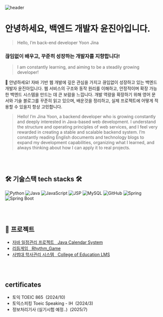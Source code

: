 <p class="has-line-data" data-line-start="0" data-line-end="1"><img src="https://capsule-render.vercel.app/api?type=wave&amp;color=90EE90&amp;height=300&amp;section=header&amp;text=Hi%20there!%20Welcom%20to%20my%20GitHub%20profile.&amp;fontSize=40" alt="header"></p>
<h1 class="code-line" data-line-start=2 data-line-end=3 ><a id="____2"></a>안녕하세요, 백엔드 개발자 윤진아입니다.</h1>
<blockquote>
<p class="has-line-data" data-line-start="3" data-line-end="4">Hello, I’m back-end developer Yoon Jina</p>
</blockquote>
<h3 class="code-line" data-line-start=4 data-line-end=5 ><a id="______4"></a>끊임없이 배우고, 꾸준히 성장하는 개발자를 지향합니다!</h3>
<blockquote>
<p class="has-line-data" data-line-start="5" data-line-end="6">I am constantly learning, and aiming to be a steadily growing developer!</p>
</blockquote>
<p class="has-line-data" data-line-start="8" data-line-end="9">👋 안녕하세요! 자바 기반 웹 개발에 깊은 관심을 가지고 끊임없이 성장하고 있는 백엔드 개발자 윤진아입니다. 웹 서비스의 구조와 동작 원리를 이해하고, 안정적이며 확장 가능한 백엔드 시스템을 만드는 데 큰 보람을 느낍니다.  개발 역량을 확장하기 위해 영어 문서와 기술 블로그를 꾸준히 읽고 있으며, 배운것을 정리하고, 실제 프로젝트에 어떻게 적용할 수 있을지 항상 고민합니다.</p>
<blockquote>
<p class="has-line-data" data-line-start="10" data-line-end="11">Hello! I’m Jina Yoon, a backend developer who is growing constantly and deeply interested in Java-based web development. I understand the structure and operating principles of web services, and I feel very rewarded in creating a stable and scalable backend system. I’m constantly reading English documents and technology blogs to expand my development capabilities, organizing what I learned, and always thinking about how I can apply it to real projects.</p>
</blockquote>
<br>
<br>
<h2 class="code-line" data-line-start=12 data-line-end=13 ><a id="__tech_stacks__12"></a>🛠️ 기술스택 tech stacks 🛠️</h1>
<p class="has-line-data" data-line-start="13" data-line-end="16"><img src="https://img.shields.io/badge/Python-3766AB?style=flat-square&amp;logo=Python&amp;logoColor=white" alt="Python">  <img src="https://img.shields.io/badge/Java-3766AB?style=flat-square&amp;logo=Java&amp;logoColor=white" alt="Java"> <img src="https://img.shields.io/badge/javascript-F7DF1E?style=flat-square&amp;logo=javascript&amp;logoColor=white" alt="JavaScript"> <img src="https://img.shields.io/badge/JSP-3C5280?style=flat-square&amp;logo=JSP&amp;logoColor=white" alt="JSP">
<img src="https://img.shields.io/badge/mysql-4479A1?style=flat-square&amp;logo=mysql&amp;logoColor=white" alt="MySQL"> <img src="https://img.shields.io/badge/github-000000?style=flat-square&amp;logo=github&amp;logoColor=white" alt="GitHub">
<img src="https://img.shields.io/badge/spring-6DB33F?style=flat-square&amp;logo=spring&amp;logoColor=white" alt="Spring"> <img src="https://img.shields.io/badge/springboot-6DB33F?style=flat-square&amp;logo=springboot&amp;logoColor=white" alt="Spring Boot"></p>
<br>
<br>
<h2 class="code-line" data-line-start=18 data-line-end=19 >📂 프로젝트</h2>
<ul>
<li class="has-line-data" data-line-start="19" data-line-end="20"><a href="https://github.com/hxxdll/javaproject">자바 일정관리 프로젝트 &nbsp; Java Calendar System</a></li>
<li class="has-line-data" data-line-start="20" data-line-end="21"><a href="https://github.com/jinagayo/web/tree/master/Rhythm_Game">리듬게임 &nbsp; Rhythm_Game</a></li>
<li class="has-line-data" data-line-start="20" data-line-end="21"><a href="https://github.com/jinagayo/SeminProject">사범대 학사관리 시스템 &nbsp; College of Education LMS</a></li>
</ul>
<br>
<br>
<h2 class="code-line" data-line-start=24 data-line-end=25 >certificates</h2>
<ul>
<li class="has-line-data" data-line-start="19" data-line-end="20">토익 TOEIC 865 &nbsp;(2024/10)</li>
<li class="has-line-data" data-line-start="20" data-line-end="21">토익스피킹 Toeic Speaking - IH &nbsp;(2024/3)</li>
<li class="has-line-data" data-line-start="20" data-line-end="21">정보처리기사 (실기시험 예정..) &nbsp;(2025/7)</li>
</ul>
